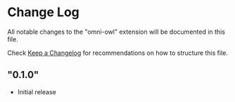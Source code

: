 # Change Log

All notable changes to the "omni-owl" extension will be documented in this file.

Check [Keep a Changelog](http://keepachangelog.com/) for recommendations on how to structure this file.

## "0.1.0"

- Initial release
